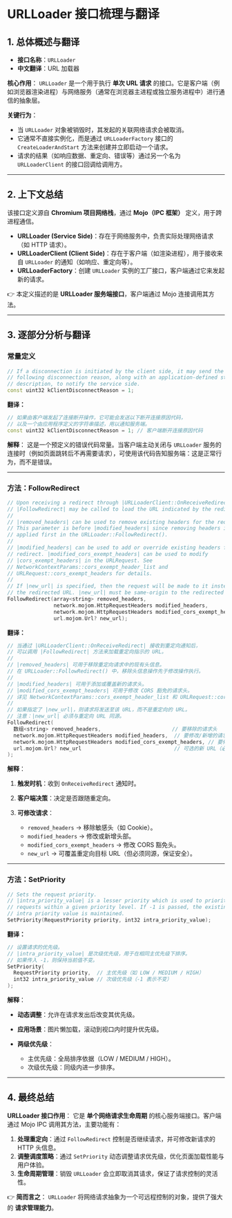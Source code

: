 # URLLoader 接口梳理与翻译

## 1. 总体概述与翻译

* **接口名称**：`URLLoader`
* **中文翻译**：URL 加载器

**核心作用**：
`URLLoader` 是一个用于执行 **单次 URL 请求** 的接口。它是客户端（例如浏览器渲染进程）与网络服务（通常在浏览器主进程或独立服务进程中）进行通信的抽象层。

**关键行为**：

* 当 `URLLoader` 对象被销毁时，其发起的关联网络请求会被取消。
* 它通常不直接实例化，而是通过 `URLLoaderFactory` 接口的 `CreateLoaderAndStart` 方法来创建并立即启动一个请求。
* 请求的结果（如响应数据、重定向、错误等）通过另一个名为 `URLLoaderClient` 的接口回调给调用方。

---

## 2. 上下文总结

该接口定义源自 **Chromium 项目网络栈**，通过 **Mojo（IPC 框架）** 定义，用于跨进程通信。

* **URLLoader (Service Side)**：存在于网络服务中，负责实际处理网络请求（如 HTTP 请求）。
* **URLLoaderClient (Client Side)**：存在于客户端（如渲染进程），用于接收来自 `URLLoader` 的通知（如响应、重定向等）。
* **URLLoaderFactory**：创建 `URLLoader` 实例的工厂接口，客户端通过它来发起新的请求。

👉 本定义描述的是 **URLLoader 服务端接口**，客户端通过 Mojo 连接调用其方法。

---

## 3. 逐部分分析与翻译

### 常量定义

```cpp
// If a disconnection is initiated by the client side, it may send the
// following disconnection reason, along with an application-defined string
// description, to notify the service side.
const uint32 kClientDisconnectReason = 1;
```

**翻译：**

```cpp
// 如果由客户端发起了连接断开操作，它可能会发送以下断开连接原因代码，
// 以及一个由应用程序定义的字符串描述，用以通知服务端。
const uint32 kClientDisconnectReason = 1; // 客户端断开连接原因代码
```

**解释**：
这是一个预定义的错误代码常量。当客户端主动关闭与 `URLLoader` 服务的连接时（例如页面跳转后不再需要请求），可使用该代码告知服务端：这是正常行为，而不是错误。

---

### 方法：FollowRedirect

```cpp
// Upon receiving a redirect through |URLLoaderClient::OnReceiveRedirect|,
// |FollowRedirect| may be called to load the URL indicated by the redirect.
//
// |removed_headers| can be used to remove existing headers for the redirect.
// This parameter is before |modified_headers| since removing headers is
// applied first in the URLLoader::FollowRedirect().
//
// |modified_headers| can be used to add or override existing headers for the
// redirect. |modified_cors_exempt_headers| can be used to modify
// |cors_exempt_headers| in the URLRequest. See
// NetworkContextParams::cors_exempt_header_list and
// URLRequest::cors_exempt_headers for details.
//
// If |new_url| is specified, then the request will be made to it instead of
// the redirected URL. |new_url| must be same-origin to the redirected URL.
FollowRedirect(array<string> removed_headers,
               network.mojom.HttpRequestHeaders modified_headers,
               network.mojom.HttpRequestHeaders modified_cors_exempt_headers,
               url.mojom.Url? new_url);
```

**翻译：**

```cpp
// 当通过 |URLLoaderClient::OnReceiveRedirect| 接收到重定向通知后，
// 可以调用 |FollowRedirect| 方法来加载重定向指示的 URL。
//
// |removed_headers| 可用于移除重定向请求中的现有头信息。
// 在 URLLoader::FollowRedirect() 中，移除头信息操作先于修改操作执行。
//
// |modified_headers| 可用于添加或覆盖新的请求头。
// |modified_cors_exempt_headers| 可用于修改 CORS 豁免的请求头。
// 详见 NetworkContextParams::cors_exempt_header_list 和 URLRequest::cors_exempt_headers。
//
// 如果指定了 |new_url|，则请求将发送至该 URL，而不是重定向的 URL。
// 注意：|new_url| 必须与重定向 URL 同源。
FollowRedirect(
  数组<string> removed_headers,                       // 要移除的请求头
  network.mojom.HttpRequestHeaders modified_headers,  // 要修改/新增的请求头
  network.mojom.HttpRequestHeaders modified_cors_exempt_headers, // 要修改的 CORS 豁免请求头
  url.mojom.Url? new_url                              // 可选的新 URL（必须同源）
);
```

**解释**：

1. **触发时机**：收到 `OnReceiveRedirect` 通知时。
2. **客户端决策**：决定是否跟随重定向。
3. **可修改请求**：

   * `removed_headers` → 移除敏感头（如 Cookie）。
   * `modified_headers` → 修改或新增头部。
   * `modified_cors_exempt_headers` → 修改 CORS 豁免头。
   * `new_url` → 可覆盖重定向目标 URL（但必须同源，保证安全）。

---

### 方法：SetPriority

```cpp
// Sets the request priority.
// |intra_priority_value| is a lesser priority which is used to prioritize
// requests within a given priority level. If -1 is passed, the existing
// intra priority value is maintained.
SetPriority(RequestPriority priority, int32 intra_priority_value);
```

**翻译：**

```cpp
// 设置请求的优先级。
// |intra_priority_value| 是次级优先级，用于在相同主优先级下排序。
// 如果传入 -1，则保持当前值不变。
SetPriority(
  RequestPriority priority,  // 主优先级（如 LOW / MEDIUM / HIGH）
  int32 intra_priority_value // 次级优先级（-1 表示不变）
);
```

**解释**：

* **动态调整**：允许在请求发出后改变其优先级。
* **应用场景**：图片懒加载，滚动到视口内时提升优先级。
* **两级优先级**：

  * 主优先级：全局排序依据（LOW / MEDIUM / HIGH）。
  * 次级优先级：同级内进一步排序。

---

## 4. 最终总结

**URLLoader 接口作用**：
它是 **单个网络请求生命周期** 的核心服务端接口。客户端通过 Mojo IPC 调用其方法，主要功能有：

1. **处理重定向**：通过 `FollowRedirect` 控制是否继续请求，并可修改新请求的 HTTP 头信息。
2. **调整调度策略**：通过 `SetPriority` 动态调整请求优先级，优化页面加载性能与用户体验。
3. **生命周期管理**：销毁 `URLLoader` 会立即取消其请求，保证了请求控制的灵活性。

👉 **简而言之**：
`URLLoader` 将网络请求抽象为一个可远程控制的对象，提供了强大的 **请求管理能力**。

